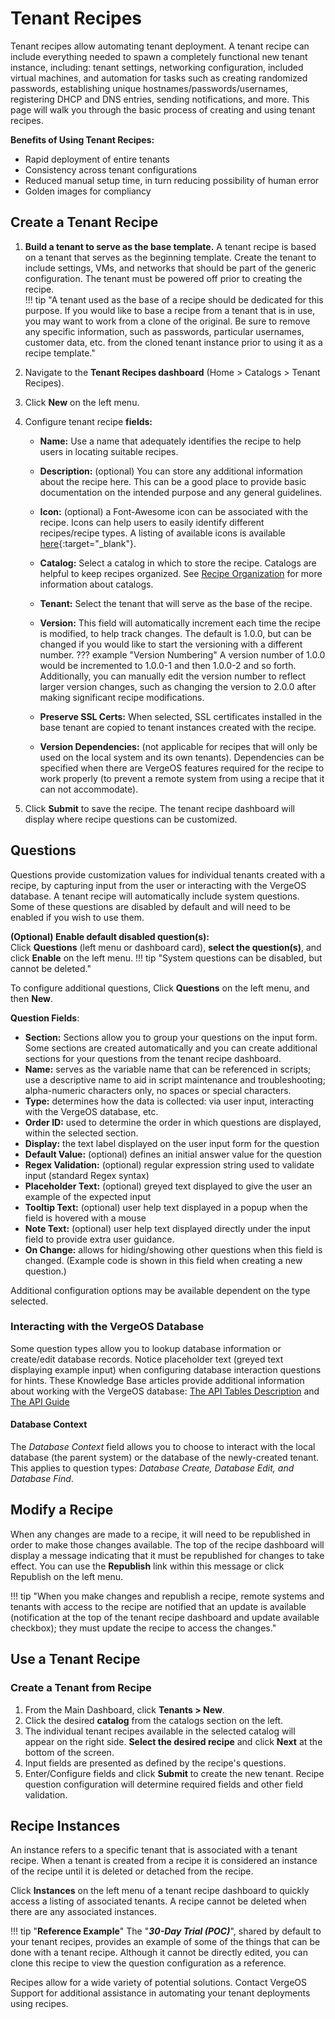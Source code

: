 # Tenant Recipes

Tenant recipes allow automating tenant deployment. A tenant recipe can include everything needed to spawn a completely functional new tenant instance, including: tenant settings, networking configuration, included virtual machines, and automation for tasks such as creating randomized passwords, establishing unique hostnames/passwords/usernames, registering DHCP and DNS entries, sending notifications, and more. This page will walk you through the basic process of creating and using tenant recipes.

**Benefits of Using Tenant Recipes:**  

* Rapid deployment of entire tenants
* Consistency across tenant configurations
* Reduced manual setup time, in turn reducing possibility of human error
* Golden images for compliancy

## Create a Tenant Recipe

1. **Build a tenant to serve as the base template.**  A tenant recipe is based on a tenant that serves as the beginning template.  Create the tenant to include settings, VMs, and networks that should be part of the generic configuration.  The tenant must be powered off prior to creating the recipe.  
!!! tip "A tenant used as the base of a recipe should be dedicated for this purpose.  If you would like to base a recipe from a tenant that is in use, you may want to work from a clone of the original.  Be sure to remove any specific information, such as passwords, particular usernames, customer data, etc. from the cloned tenant instance prior to using it as a recipe template."

2. Navigate to the **Tenant Recipes dashboard** (Home > Catalogs > Tenant Recipes).
3. Click **New** on the left menu.
4. Configure tenant recipe **fields:**
    * **Name:** Use a name that adequately identifies the recipe to help users in locating suitable recipes.
    * **Description:** (optional) You can store any additional information about the recipe here. This can be a good place to provide basic documentation on the intended purpose and any general guidelines.
    * **Icon:** (optional) a Font-Awesome icon can be associated with the recipe. Icons can help users to easily identify different recipes/recipe types. A listing of available icons is available [here](https://fontawesome.com/v4/icons/){:target="_blank"}.
    * **Catalog:** Select a catalog in which to store the recipe. Catalogs are helpful to keep recipes organized.  See [Recipe Organization](/product-guide/automation/recipes-organization) for more information about catalogs.
    * **Tenant:** Select the tenant that will serve as the base of the recipe.
    * **Version:** This field will automatically increment each time the recipe is modified, to help track changes. The default is 1.0.0, but can be changed if you would like to start the versioning with a different number.
    ??? example "Version Numbering"
        A version number of 1.0.0 would be incremented to 1.0.0-1 and then 1.0.0-2 and so forth. Additionally, you can manually edit the version number to reflect larger version changes, such as changing the version to 2.0.0 after making significant recipe modifications.

    * **Preserve SSL Certs:** When selected, SSL certificates installed in the base tenant are copied to tenant instances created with the recipe.
    * **Version Dependencies:** (not applicable for recipes that will only be used on the local system and its own tenants).  Dependencies can be specified when there are VergeOS features required for the recipe to work properly (to prevent a remote system from using a recipe that it can not accommodate).

5. Click **Submit** to save the recipe.  The tenant recipe dashboard will display where recipe questions can be customized.

## Questions

Questions provide customization values for individual tenants created with a recipe, by capturing input from the user or interacting with the VergeOS database.  A tenant recipe will automatically include system questions. Some of these questions are disabled by default and will need to be enabled if you wish to use them.  

**(Optional) Enable default disabled question(s):**  
Click **Questions** (left menu or dashboard card), **select the question(s)**, and click **Enable** on the left menu.
!!! tip "System questions can be disabled, but cannot be deleted."

To configure additional questions, Click **Questions** on the left menu, and then **New**.

**Question Fields**:

* **Section:** Sections allow you to group your questions on the input form. Some sections are created automatically and you can create additional sections for your questions from the tenant recipe dashboard.  
* **Name:** serves as the variable name that can be referenced in scripts; use a descriptive name to aid in script maintenance and troubleshooting; alpha-numeric characters only, no spaces or special characters.  
* **Type:** determines how the data is collected: via user input, interacting with the VergeOS database, etc.
* **Order ID:** used to determine the order in which questions are displayed, within the selected section.
* **Display:** the text label displayed on the user input form for the question
* **Default Value:** (optional) defines an initial answer value for the question
* **Regex Validation:** (optional) regular expression string used to validate input (standard Regex syntax)
* **Placeholder Text:** (optional) greyed text displayed to give the user an example of the expected input  
* **Tooltip Text:** (optional) user help text displayed in a popup when the field is hovered with a mouse
* **Note Text:** (optional) user help text displayed directly under the input field to provide extra user guidance.
* **On Change:** allows for hiding/showing other questions when this field is changed.  (Example code is shown in this field when creating a new question.)  

Additional configuration options may be available dependent on the type selected.

### Interacting with the VergeOS Database

Some question types allow you to lookup database information or create/edit database records.  Notice placeholder text (greyed text displaying example input) when configuring database interaction questions for hints.  These Knowledge Base articles provide additional information about working with the VergeOS database: [The API Tables Description](/knowledge-base/api-tables-description) and [The API Guide](/knowledge-base/verge-api-guide)  

#### Database Context

The *Database Context* field allows you to choose to interact with the local database (the parent system) or the database of the newly-created tenant.  This applies to question types: *Database Create, Database Edit, and Database Find*.

## Modify a Recipe

When any changes are made to a recipe, it will need to be republished in order to make those changes available.  The top of the recipe dashboard will display a message indicating that it must be republished for changes to take effect.  You can use the **Republish** link within this message or click Republish on the left menu.

!!! tip "When you make changes and republish a recipe, remote systems and tenants with access to the recipe are notified that an update is available (notification at the top of the tenant recipe dashboard and update available checkbox); they must update the recipe to access the changes."

## Use a Tenant Recipe

### Create a Tenant from Recipe

1. From the Main Dashboard, click **Tenants > New**.
2. Click the desired **catalog** from the catalogs section on the left.
3. The individual tenant recipes available in the selected catalog will appear on the right side.  **Select the desired recipe** and click **Next** at the bottom of the screen.
4. Input fields are presented as defined by the recipe's questions.
5. Enter/Configure fields and click **Submit** to create the new tenant.  Recipe question configuration will determine required fields and other field validation.

## Recipe Instances

An instance refers to a specific tenant that is associated with a tenant recipe.  When a tenant is created from a recipe it is considered an instance of the recipe until it is deleted or detached from the recipe.

Click **Instances** on the left menu of a tenant recipe dashboard to quickly access a listing of associated tenants. A recipe cannot be deleted when there are any associated instances.

!!! tip "**Reference Example**"
    The "***30-Day Trial (POC)***", shared by default to your tenant recipes, provides an example of some of the things that can be done with a tenant recipe. Although it cannot be directly edited, you can clone this recipe to view the question configuration as a reference.

Recipes allow for a wide variety of potential solutions. Contact VergeOS Support for additional assistance in automating your tenant deployments using recipes.
